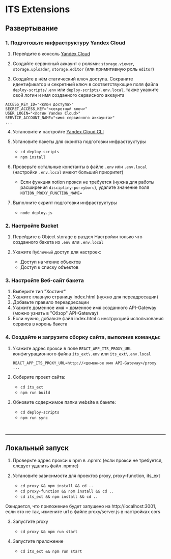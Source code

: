 # ITS Extensions

## Развертывание

### 1. Подготовьте инфраструктуру Yandex Cloud

1. Перейдите в консоль [Yandex Cloud](https://cloud.yandex.ru/)
2. Создайте сервисный аккаунт с ролями: `storage.viewer`, `storage.uploader`, `storage.editor` (или примитивную роль `editor`)

3. Cоздайте в нём статический ключ доступа.
   Сохраните идентификатор и секретный ключ в соответствующие поля файла `deploy-scripts/.env` или `deploy-scripts/.env.local`, также укажите свой логин и имя созданного сервисного аккаунта

```
ACCESS_KEY_ID="<ключ доступа>"
SECRET_ACCESS_KEY="<секретный ключ>"
USER_LOGIN="<логин Yandex Cloud>"
SERVICE_ACCOUNT_NAME="<имя сервисного аккаунта>"
...
```

4. Установите и настройте [Yandex Cloud CLI](https://cloud.yandex.ru/docs/cli/quickstart)
5. Установите пакеты для скрипта подготовки инфраструктуры

   - `cd deploy-scripts`
   - `npm install`

6. Проверьте остальные константы в файле `.env` или `.env.local` (настройки `.env.local` имеют больший приоритет)
   - Если функция notion прокси не требуется (нужна для работы расширения `discipliny-po-vyboru`), удалите значение поля `NOTION_PROXY_FUNCTION_NAME=`

7. Выполните скрипт подготовки инфраструктуры

   - `node deploy.js`

### 2. Настройте Bucket

1. Перейдите в Object storage в раздел Настройки только что созданного бакета из `.env` или `.env.local`
2. Укажите `Публичный` доступ для настроек:

   - Доступ на чтение объектов
   - Доступ к списку объектов

### 3. Настройте Веб-сайт бакета

1. Выберите тип "Хостинг"
2. Укажите главную страницу index.html (нужно для переадресации)
3. Добавьте правило переадресации
4. Укажите доменное имя = доменное имя созданного API-Gateway (можно узнать в "Обзор" API-Gateway)
5. Если нужно, добавьте файл index.html с инструкцией использования сервиса в корень бакета

### 4. Создайте и загрузите сборку сайта, выполнив команды:

1. Укажите адрес прокси в поле `REACT_APP_ITS_PROXY_URL` конфигурационного файла `its_ext\.env` или `its_ext\.env.local`
   ```
   REACT_APP_ITS_PROXY_URL=http://<доменное имя API-Gateway>/proxy
   ...
   ```
2. Соберите проект сайта:

   - `cd its_ext`
   - `npm run build`

3. Обновите содержимое папки website в бакете:

   - `cd deploy-scripts`
   - `npm run sync`

<br />

---

## Локальный запуск

1. Проверьте адрес прокси к npm в .npmrc (если прокси не требуется, следует удалить файл .npmrc)
2. Установите зависимости для проектов proxy, proxy-function, its_ext

   - `cd proxy && npm install && cd ..`
   - `cd proxy-function && npm install && cd ..`
   - `cd its_ext && npm install && cd ..`

Ожидается, что приложение будет запущено на http://localhost:3001, если это не так, измените url в файле proxy/server.js в настройках cors

3. Запустите proxy

   - `cd proxy && npm run start`

4. Запустите приложение

   - `cd its_ext && npm run start`
